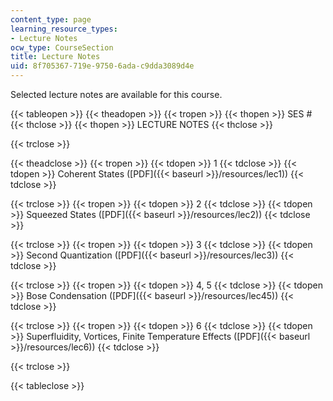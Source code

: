 ```yaml
---
content_type: page
learning_resource_types:
- Lecture Notes
ocw_type: CourseSection
title: Lecture Notes
uid: 8f705367-719e-9750-6ada-c9dda3089d4e
---
```


Selected lecture notes are available for this course.

{{< tableopen >}}
{{< theadopen >}}
{{< tropen >}}
{{< thopen >}}
SES #
{{< thclose >}}
{{< thopen >}}
LECTURE NOTES
{{< thclose >}}

{{< trclose >}}

{{< theadclose >}}
{{< tropen >}}
{{< tdopen >}}
1
{{< tdclose >}}
{{< tdopen >}}
Coherent States ([PDF]({{< baseurl >}}/resources/lec1))
{{< tdclose >}}

{{< trclose >}}
{{< tropen >}}
{{< tdopen >}}
2
{{< tdclose >}}
{{< tdopen >}}
Squeezed States ([PDF]({{< baseurl >}}/resources/lec2))
{{< tdclose >}}

{{< trclose >}}
{{< tropen >}}
{{< tdopen >}}
3
{{< tdclose >}}
{{< tdopen >}}
Second Quantization ([PDF]({{< baseurl >}}/resources/lec3))
{{< tdclose >}}

{{< trclose >}}
{{< tropen >}}
{{< tdopen >}}
4, 5
{{< tdclose >}}
{{< tdopen >}}
Bose Condensation ([PDF]({{< baseurl >}}/resources/lec45))
{{< tdclose >}}

{{< trclose >}}
{{< tropen >}}
{{< tdopen >}}
6
{{< tdclose >}}
{{< tdopen >}}
Superfluidity, Vortices, Finite Temperature Effects ([PDF]({{< baseurl >}}/resources/lec6))
{{< tdclose >}}

{{< trclose >}}

{{< tableclose >}}